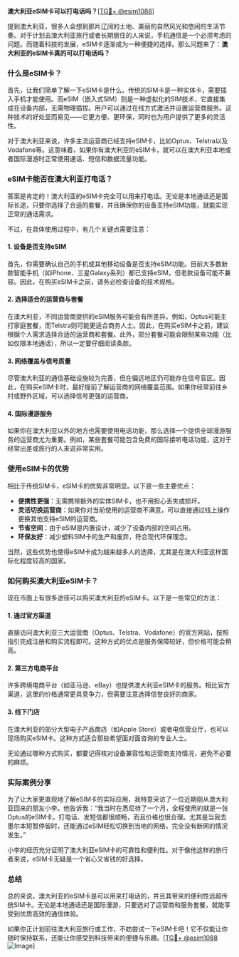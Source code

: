 **澳大利亚eSIM卡可以打电话吗？**[[TG💪+ @esim1088](https://t.me/s/esim1088)]

提到澳大利亚，很多人会想到那片辽阔的土地、美丽的自然风光和悠闲的生活节奏。对于计划去澳大利亚旅行或者长期居住的人来说，手机通信是一个必须考虑的问题。而随着科技的发展，eSIM卡逐渐成为一种便捷的选择。那么问题来了：**澳大利亚的eSIM卡真的可以打电话吗？**

### 什么是eSIM卡？

首先，让我们简单了解一下eSIM卡是什么。传统的SIM卡是一种实体卡，需要插入手机才能使用。而eSIM（嵌入式SIM）则是一种虚拟化的SIM技术，它直接集成在设备内部，无需物理插拔。用户可以通过在线方式激活并设置运营商服务。这种技术的好处显而易见——它更方便、更环保，同时也为用户提供了更多的灵活性。

对于澳大利亚来说，许多主流运营商已经支持eSIM卡，比如Optus、Telstra以及Vodafone等。这意味着，如果你有澳大利亚的eSIM卡，就可以在澳大利亚本地或者国际漫游时正常使用通话、短信和数据流量功能。

### eSIM卡能否在澳大利亚打电话？

答案是肯定的！澳大利亚的eSIM卡完全可以用来打电话。无论是本地通话还是国际长途，只要你选择了合适的套餐，并且确保你的设备支持eSIM功能，就能实现正常的通话需求。

不过，在具体使用过程中，有几个关键点需要注意：

#### 1. **设备是否支持eSIM**
   首先，你需要确认自己的手机或其他移动设备是否支持eSIM功能。目前大多数新款智能手机（如iPhone、三星Galaxy系列）都已支持eSIM，但老款设备可能不兼容。因此，在购买eSIM卡之前，请务必检查设备的技术规格。

#### 2. **选择适合的运营商与套餐**
   在澳大利亚，不同运营商提供的eSIM服务可能会有所差异。例如，Optus可能主打家庭套餐，而Telstra则可能更适合商务人士。因此，在购买eSIM卡之前，建议根据个人需求选择合适的运营商和套餐。此外，部分套餐可能会限制某些功能（比如仅限本地通话），所以一定要仔细阅读条款。

#### 3. **网络覆盖与信号质量**
   尽管澳大利亚的通信基础设施较为完善，但在偏远地区仍可能存在信号盲区。因此，在购买eSIM卡时，最好提前了解运营商的网络覆盖范围。如果你经常前往乡村或野外区域，可以选择信号更强的运营商。

#### 4. **国际漫游服务**
   如果你在澳大利亚以外的地方也需要使用电话功能，那么选择一个提供全球漫游服务的运营商尤为重要。例如，某些套餐可能包含免费的国际接听电话功能，这对于经常出差或旅行的人来说非常实用。

### 使用eSIM卡的优势

相比于传统SIM卡，eSIM卡的优势非常明显。以下是一些主要优点：

- **便携性更强**：无需携带额外的实体SIM卡，也不用担心丢失或损坏。
- **灵活切换运营商**：如果你对当前使用的运营商不满意，可以直接通过线上操作更换其他支持eSIM的运营商。
- **节省空间**：由于eSIM是内置设计，减少了设备内部的空间占用。
- **环保友好**：减少塑料SIM卡的生产和废弃，符合现代环保理念。

当然，这些优势也使得eSIM卡成为越来越多人的选择，尤其是在澳大利亚这样国际化程度较高的国家。

### 如何购买澳大利亚eSIM卡？

现在市面上有很多途径可以购买澳大利亚的eSIM卡。以下是一些常见的方法：

#### 1. **通过官方渠道**
   直接访问澳大利亚三大运营商（Optus、Telstra、Vodafone）的官方网站，按照指引完成注册和购买流程即可。这种方式的优点是服务保障较好，但价格可能会稍高。

#### 2. **第三方电商平台**
   许多跨境电商平台（如亚马逊、eBay）也提供澳大利亚eSIM卡的服务。相比官方渠道，这里的价格通常更具竞争力，但需要注意选择信誉良好的商家。

#### 3. **线下门店**
   在澳大利亚的部分大型电子产品商店（如Apple Store）或者电信营业厅，也可以现场购买eSIM卡。这种方式适合那些希望面对面咨询的专业人士。

无论通过哪种方式购买，都要记得核对设备兼容性和运营商支持情况，避免不必要的麻烦。

### 实际案例分享

为了让大家更直观地了解eSIM卡的实际应用，我特意采访了一位近期刚从澳大利亚回来的朋友小李。他告诉我：“我当时在悉尼待了一个月，全程使用的就是一张Optus的eSIM卡。打电话、发短信都很顺畅，而且价格也很合理。尤其是当我去墨尔本短暂停留时，还能通过eSIM轻松切换到当地的网络，完全没有断网的情况发生。”

小李的经历充分证明了澳大利亚eSIM卡的可靠性和便利性。对于像他这样的旅行者来说，eSIM卡无疑是一个省心又省钱的好选择。

### 总结

总的来说，澳大利亚的eSIM卡是可以用来打电话的，并且其带来的便利性远超传统SIM卡。无论是本地通话还是国际漫游，只要选对了运营商和服务套餐，就能享受到优质高效的通信体验。

如果你正计划前往澳大利亚旅行或工作，不妨尝试一下eSIM卡吧！它不仅能让你随时保持联系，还能让你感受到科技带来的便捷与乐趣。[[TG💪+ @esim1088](https://t.me/s/esim1088) ![Image](https://i.postimg.cc/4NQfJmqS/Snipaste-2025-05-13-00-14-12.png)]